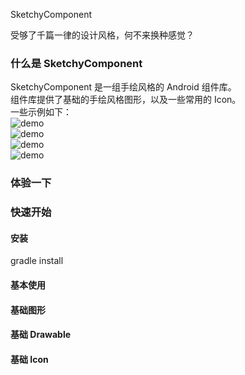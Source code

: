 SketchyComponent

受够了千篇一律的设计风格，何不来换种感觉？   

### 什么是 SketchyComponent
SketchyComponent 是一组手绘风格的 Android 组件库。   
组件库提供了基础的手绘风格图形，以及一些常用的 Icon。  
一些示例如下：    
![demo](./pics/demo.png)   
![demo](./pics/demo1.png)   
![demo](./pics/demo2.png)   
![demo](./pics/demo3.png)   

### 体验一下

### 快速开始
#### 安装
gradle install

#### 基本使用

#### 基础图形

#### 基础 Drawable

#### 基础 Icon
